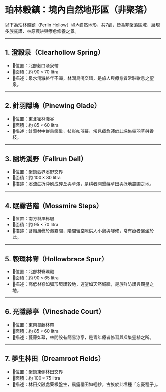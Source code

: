 # 珀林穀鎮：境內自然地形區（非聚落）

以下為珀林穀鎮（Perlin Hollow）境內自然地形，共7處，皆為非聚落區域，展現多族庇護、林原農耕與療愈修養之景。

---

## 1. 澄穀泉（Clearhollow Spring）
- 📍位置：北部穀口湧泉帶  
- 🧭面積：約 90 × 70 litra  
- 💠描述：泉水清澈終年不竭，林澗鳥鳴交錯，是旅人與療愈者常駐歇息之聖泉。

---

## 2. 針羽隱塢（Pinewing Glade）
- 📍位置：東北密林淺谷  
- 🧭面積：約 85 × 60 litra  
- 💠描述：針葉林中群鳥築巢，枝影如羽幕，常見療愈師於此採集靈羽草與香枝。

---

## 3. 幽坍溪野（Fallrun Dell）
- 📍位置：聚鎮西界溪野交界  
- 🧭面積：約 100 × 80 litra  
- 💠描述：溪流曲折沖刷成碎丘與草澤，是耕者開墾藥草田與低地農圃之地。

---

## 4. 眠霧苔階（Mossmire Steps）
- 📍位置：南方林澤梯層  
- 🧭面積：約 95 × 70 litra  
- 💠描述：苔階層疊於潮霧間，階間留空隙供人小憩與靜修，常有療者盤坐於此。

---

## 5. 穀環林脊（Hollowbrace Spur）
- 📍位置：北部林脊環穀  
- 🧭面積：約 90 × 65 litra  
- 💠描述：高低林脊如弧形環護穀地，遠望如天然城牆，是族群防護與觀星之地。

---

## 6. 光隱藤亭（Vineshade Court）
- 📍位置：東南蔓藤林帶  
- 🧭面積：約 85 × 60 litra  
- 💠描述：蔓藤如幕，林間設有簡易涼亭，是青年療者修習與採集靈植之所。

---

## 7. 夢生林田（Dreamroot Fields）
- 📍位置：聚鎮東側林田交界  
- 🧭面積：約 100 × 75 litra  
- 💠描述：林田交融處藥根盤生，晨露覆田如輕紗，古族於此埋種「忘憂種子」。

